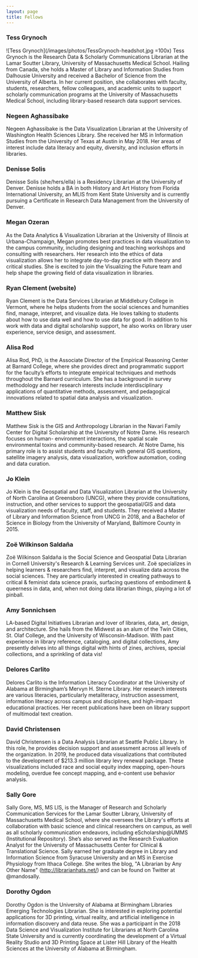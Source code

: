 ```yaml
---
layout: page
title: Fellows
---
```


### Tess Grynoch
![Tess Grynoch](/images/photos/TessGrynoch-headshot.jpg =100x)
Tess Grynoch is the Research Data & Scholarly Communications Librarian at the Lamar Soutter Library, University of Massachusetts Medical School. Hailing from Canada, she holds a Master of Library and Information Studies from Dalhousie University and received a Bachelor of Science from the University of Alberta. In her current position, she collaborates with faculty, students, researchers, fellow colleagues, and academic units to support scholarly communication programs at the University of Massachusetts Medical School, including library-based research data support services.

### Negeen Aghassibake
Negeen Aghassibake is the Data Visualization Librarian at the University of Washington Health Sciences Library. She received her MS in Information Studies from the University of Texas at Austin in May 2018. Her areas of interest include data literacy and equity, diversity, and inclusion efforts in libraries.

### Denisse Solis
Denisse Solis (she/hers/ella) is a Residency Librarian at the University of Denver. Denisse holds a BA in both History and Art History from Florida International University, an MLIS from Kent State University and is currently pursuing a Certificate in Research Data Management from the University of Denver.

### Megan Ozeran
As the Data Analytics & Visualization Librarian at the University of Illinois at Urbana-Champaign, Megan promotes best practices in data visualization to the campus community, including designing and teaching workshops and consulting with researchers. Her research into the ethics of data visualization allows her to integrate day-to-day practice with theory and critical studies. She is excited to join the Visualizing the Future team and help shape the growing field of data visualization in libraries.

### Ryan Clement (website)
Ryan Clement is the Data Services Librarian at Middlebury College in Vermont, where he helps students from the social sciences and humanities find, manage, interpret, and visualize data. He loves talking to students about how to use data well and how to use data for good. In addition to his work with data and digital scholarship support, he also works on library user experience, service design, and assessment. 

### Alisa Rod
Alisa Rod, PhD, is the Associate Director of the Empirical Reasoning Center at Barnard College, where she provides direct and programmatic support for the faculty’s efforts to integrate empirical techniques and methods throughout the Barnard curriculum. She has a background in survey methodology and her research interests include interdisciplinary applications of quantitative methods, assessment, and pedagogical innovations related to spatial data analysis and visualization.

### Matthew Sisk
Matthew Sisk is the GIS and Anthropology Librarian in the Navari Family Center for Digital Scholarship at the University of Notre Dame. His research focuses on human- environment interactions, the spatial scale environmental toxins and community-based research.  At Notre Dame, his primary role is to assist students and faculty with general GIS questions, satellite imagery analysis, data visualization, workflow automation, coding and data curation.

### Jo Klein
Jo Klein is the Geospatial and Data Visualization Librarian at the University of North Carolina at Greensboro (UNCG), where they provide consultations, instruction, and other services to support the geospatial/GIS and data visualization needs of faculty, staff, and students. They received a Master of Library and Information Science from UNCG in 2018, and a Bachelor of Science in Biology from the University of Maryland, Baltimore County in 2015. 

### Zoë Wilkinson Saldaña
Zoë Wilkinson Saldaña is the Social Science and Geospatial Data Librarian in Cornell University's Research & Learning Services unit. Zoë specializes in helping learners & researchers find, interpret, and visualize data across the social sciences. They are particularly interested in creating pathways to critical & feminist data science praxis, surfacing questions of embodiment & queerness in data, and, when not doing data librarian things, playing a lot of pinball.

### Amy Sonnichsen
LA-based Digital Initiatives Librarian and lover of libraries, data, art, design, and architecture. She hails from the Midwest as an alum of the Twin Cities, St. Olaf College, and the University of Wisconsin-Madison. With past experience in library reference, cataloging, and digital collections, Amy presently delves into all things digital with hints of zines, archives, special collections, and a sprinkling of data vis!

### Delores Carlito
Delores Carlito is the Information Literacy Coordinator at the University of Alabama at Birmingham’s Mervyn H. Sterne Library. Her research interests are various literacies, particularly metaliteracy, instruction assessment, information literacy across campus and disciplines, and high-impact educational practices. Her recent publications have been on library support of multimodal text creation.

### David Christensen
David Christensen is a Data Analysis Librarian at Seattle Public Library. In this role, he provides decision support and assessment across all levels of the organization. In 2019, he produced data visualizations that contributed to the development of $213.3 million library levy renewal package. These visualizations included race and social equity index mapping, open-hours modeling, overdue fee concept mapping, and e-content use behavior analysis.


### Sally Gore
Sally Gore, MS, MS LIS, is the Manager of Research and Scholarly Communication Services for the Lamar Soutter Library, University of Massachusetts Medical School, where she oversees the Library's efforts at collaboration with basic science and clinical researchers on campus, as well as all scholarly communication endeavors, including eScholarship@UMMS (Institutional Repository). She’s also served as the Research Evaluation Analyst for the University of Massachusetts Center for Clinical & Translational Science. Sally earned her graduate degree in Library and Information Science from Syracuse University and an MS in Exercise Physiology from Ithaca College. She writes the blog, "A Librarian by Any Other Name" (http://librarianhats.net/) and can be found on Twitter at @mandosally.


### Dorothy Ogdon
Dorothy Ogdon is the University of Alabama at Birmingham Libraries Emerging Technologies Librarian.  She is interested in exploring potential applications for 3D printing, virtual reality, and artificial intelligence in information discovery and data reuse. She was a participant in the 2018 Data Science and Visualization Institute for Librarians at North Carolina State University and is currently coordinating the development of a Virtual Reality Studio and 3D Printing Space at Lister Hill Library of the Health Sciences at the University of Alabama at Birmingham.

